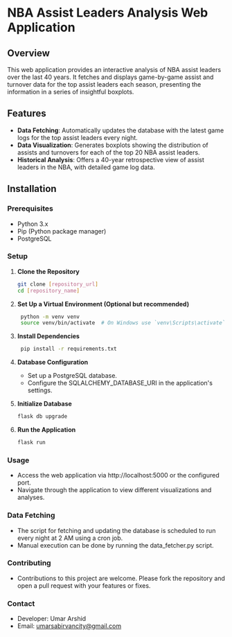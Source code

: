 # NBA Assist Leaders Analysis Web Application

## Overview
This web application provides an interactive analysis of NBA assist leaders over the last 40 years. It fetches and displays game-by-game assist and turnover data for the top assist leaders each season, presenting the information in a series of insightful boxplots.

## Features
- **Data Fetching**: Automatically updates the database with the latest game logs for the top assist leaders every night.
- **Data Visualization**: Generates boxplots showing the distribution of assists and turnovers for each of the top 20 NBA assist leaders.
- **Historical Analysis**: Offers a 40-year retrospective view of assist leaders in the NBA, with detailed game log data.

## Installation

### Prerequisites
- Python 3.x
- Pip (Python package manager)
- PostgreSQL

### Setup
1. **Clone the Repository**
   ```bash
   git clone [repository_url]
   cd [repository_name]

2. **Set Up a Virtual Environment (Optional but recommended)**
   ```bash
    python -m venv venv
    source venv/bin/activate  # On Windows use `venv\Scripts\activate`

3. **Install Dependencies**
   ```bash
    pip install -r requirements.txt

4. **Database Configuration**
    - Set up a PostgreSQL database.
    - Configure the SQLALCHEMY_DATABASE_URI in the application's settings.

5. **Initialize Database**
    ```bash
    flask db upgrade

6. **Run the Application**
    ```bash
    flask run

### Usage
- Access the web application via http://localhost:5000 or the configured port.
- Navigate through the application to view different visualizations and analyses.

### Data Fetching
- The script for fetching and updating the database is scheduled to run every night at 2 AM using a cron job.
- Manual execution can be done by running the data_fetcher.py script.

### Contributing
- Contributions to this project are welcome. Please fork the repository and open a pull request with your features or fixes.

### Contact
- Developer: Umar Arshid
- Email: umarsabirvancity@gmail.com





